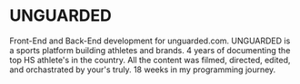 # UNGUARDED
Front-End and Back-End development for unguarded.com. UNGUARDED is a sports platform building athletes and brands. 4 years of documenting the top HS athlete's in the country. All the content was filmed, directed, edited, and orchastrated by your's truly. 18 weeks in my programming journey. 


